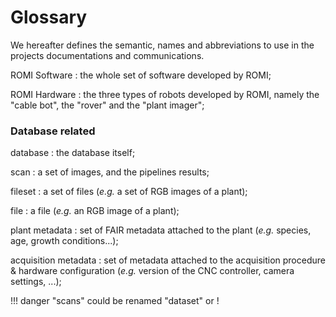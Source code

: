# Glossary

We hereafter defines the semantic, names and abbreviations to use in the projects documentations and communications.

ROMI Software
: the whole set of software developed by ROMI;

ROMI Hardware
: the three types of robots developed by ROMI, namely the "cable bot", the "rover" and the "plant imager";


### Database related

database
: the database itself;

scan
: a set of images, and the pipelines results;

fileset
: a set of files (*e.g.* a set of RGB images of a plant);

file
: a file (*e.g.* an RGB image of a plant);

plant metadata
: set of FAIR metadata attached to the plant (*e.g.* species, age, growth conditions...);

acquisition metadata
: set of metadata attached to the acquisition procedure & hardware configuration (*e.g.* version of the CNC controller, camera settings, ...);

!!! danger
    "scans" could be renamed "dataset" or !
